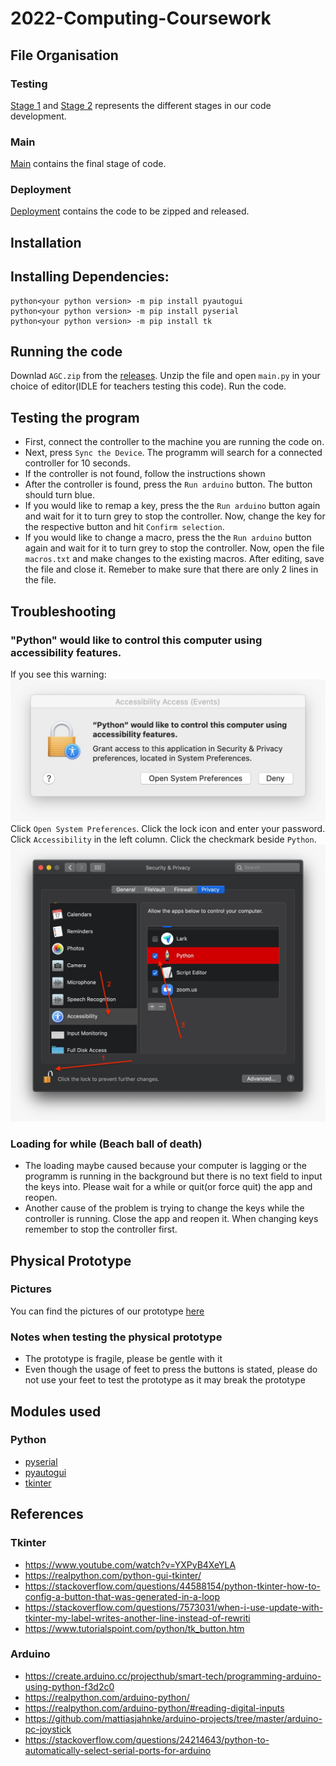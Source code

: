 # 2022-Computing-Coursework

## File Organisation
### Testing
[Stage 1](https://github.com/Shanjiith-Pranov/2022-Computing-Coursework/tree/main/Testing/Stage%201) and [Stage 2](https://github.com/Shanjiith-Pranov/2022-Computing-Coursework/tree/main/Testing/Stage%202) represents the different stages in our code development.
### Main 
[Main](https://github.com/Shanjiith-Pranov/2022-Computing-Coursework/tree/main/main) contains the final stage of code.
### Deployment
[Deployment](https://github.com/Shanjiith-Pranov/2022-Computing-Coursework/tree/main/Deployment) contains the code to be zipped and released.

## Installation
## Installing Dependencies:
```
python<your python version> -m pip install pyautogui
python<your python version> -m pip install pyserial
python<your python version> -m pip install tk
```
## Running the code
Downlad `AGC.zip` from the [releases](https://github.com/Shanjiith-Pranov/2022-Computing-Coursework/releases/new). Unzip the file and open `main.py` in your choice of editor(IDLE for teachers testing this code). Run the code.
## Testing the program
- First, connect the controller to the machine you are running the code on.
- Next, press `Sync the Device`. The programm will search for a connected controller for 10 seconds.
- If the controller is not found, follow the instructions shown
- After the controller is found, press the `Run arduino` button. The button should turn blue.
- If you would like to remap a key, press the the `Run arduino` button again and wait for it to turn grey to stop the controller. Now, change the key for the respective button and hit `Confirm selection`.
- If you would like to change a macro, press the the `Run arduino` button again and wait for it to turn grey to stop the controller. Now, open the file `macros.txt` and make changes to the existing macros. After editing, save the file and close it. Remeber to make sure that there are only 2 lines in the file.
## Troubleshooting
### "Python" would like to control this computer using accessibility features.
If you see this warning: ![](https://github.com/Shanjiith-Pranov/2022-Computing-Coursework/blob/main/warning.jpg)
Click `Open System Preferences`. Click the lock icon and enter your password. Click `Accessibility` in the left column. Click the checkmark beside `Python`.
![](https://github.com/Shanjiith-Pranov/2022-Computing-Coursework/blob/main/system_preferences.jpg)
### Loading for while (Beach ball of death)
- The loading maybe caused because your computer is lagging or the programm is running in the background but there is no text field to input the keys into. Please wait for a while or quit(or force quit) the app and reopen. 
- Another cause of the problem is trying to change the keys while the controller is running. Close the app and reopen it. When changing keys remember to stop the controller first.

## Physical Prototype
### Pictures
You can find the pictures of our prototype [here](https://github.com/Shanjiith-Pranov/2022-Computing-Coursework/tree/main/Prototype%20pictures)
### Notes when testing the physical prototype
- The prototype is fragile, please be gentle with it
- Even though the usage of feet to press the buttons is stated, please do not use your feet to test the prototype as it may break the prototype

## Modules used
### Python
- [pyserial](https://github.com/pyserial/pyserial)
- [pyautogui](https://github.com/asweigart/pyautogui)
- [tkinter](https://docs.python.org/3/library/tk.html)

## References
### Tkinter 
- https://www.youtube.com/watch?v=YXPyB4XeYLA 
- https://realpython.com/python-gui-tkinter/ 
- https://stackoverflow.com/questions/44588154/python-tkinter-how-to-config-a-button-that-was-generated-in-a-loop
- https://stackoverflow.com/questions/7573031/when-i-use-update-with-tkinter-my-label-writes-another-line-instead-of-rewriti
- https://www.tutorialspoint.com/python/tk_button.htm

### Arduino
- https://create.arduino.cc/projecthub/smart-tech/programming-arduino-using-python-f3d2c0
- https://realpython.com/arduino-python/
- https://realpython.com/arduino-python/#reading-digital-inputs
- https://github.com/mattiasjahnke/arduino-projects/tree/master/arduino-pc-joystick	
- https://stackoverflow.com/questions/24214643/python-to-automatically-select-serial-ports-for-arduino	
